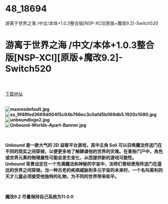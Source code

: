 # 48_18694
游离于世界之海 /中文/本体+1.0.3整合版[NSP-XCI][原版+魔改9.2]-Switch520
# 游离于世界之海 /中文/本体+1.0.3整合版[NSP-XCI][原版+魔改9.2]-Switch520
 <br/></br>
[下载地址](https://www.switch520.cc/article/18694 "下载地址")
<br/></br>

<p><strong><img title="maxresdefault.jpg" src="https://www.switch520.cc/muke_img/2021_06_14_368c4fc0b44de.jpg" alt="maxresdefault.jpg"></strong><br>
<strong><img title="ss_9f49fed3669d004f5c04b766ec3c0afd5b069db5.1920x1080.jpg" src="https://www.switch520.cc/muke_img/2021_06_14_3d5a7f8a5f562.jpg" alt="ss_9f49fed3669d004f5c04b766ec3c0afd5b069db5.1920x1080.jpg"></strong><br>
<strong><img title="unboundlogo2.jpg" src="https://www.switch520.cc/muke_img/2021_06_14_9ad44bc0a8446.jpg" alt="unboundlogo2.jpg"></strong><br>
<strong><img title="Unbound-Worlds-Apart-Banner.jpg" src="https://www.switch520.cc/muke_img/2021_06_14_96b0494bc5b70.jpg" alt="Unbound-Worlds-Apart-Banner.jpg"></strong></p>
<p>&nbsp;</p>
<p><strong>Unbound 是一款大气的 2D 益智平台游戏，其中主角 Soli 可以召唤魔法传送门在不同的现实之间穿梭，以便更多地了解肆虐他的世界的灾难。在某些门户中，角色或世界元素的物理属性可能会发生变化，从而提供新的游戏可能性。</strong><br>
<strong>Unbound 背景设定在一个充满魔法和神秘的宇宙中，法师们曾经使用传送门在遥远的世界之间穿梭。当一种古老的疾病威胁到多元宇宙的未来时，一个名叫索利的天才儿童必须接受他独特的礼物，为不同的世界带来和平。</strong></p>
<p><strong>&nbsp;</strong></p>
<p><strong>魔改9.2 尽量保持自己系统为11.0.0</strong></p>
